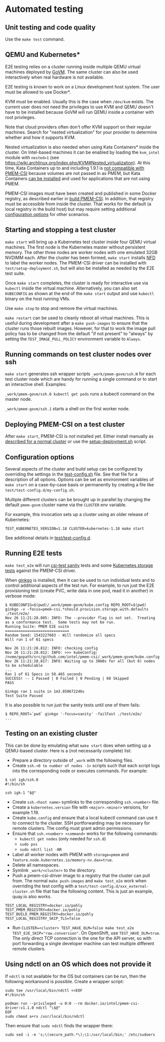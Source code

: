 # Automated testing

## Unit testing and code quality

Use the `make test` command.

## QEMU and Kubernetes\*

E2E testing relies on a cluster running inside multiple QEMU virtual
machines deployed by [GoVM](https://github.com/govm-project/govm). The
same cluster can also be used interactively when real hardware is not
available.

E2E testing is known to work on a Linux development host system. The user
must be allowed to use Docker\*.

KVM must be enabled. Usually this is the case when `/dev/kvm` exists.
The current user does not need the privileges to use KVM and QEMU
doesn't have to be installed because GoVM will run QEMU inside a
container with root privileges.

Note that cloud providers often don't offer KVM support on their
regular machines. Search for "nested virtualization" for your provider
to determine whether and how it supports KVM.

Nested virtualization is also needed when using Kata Containers\* inside
the cluster. On Intel-based machines it can be enabled by loading the
`kvm_intel` module with `nested=1` (see
https://wiki.archlinux.org/index.php/KVM#Nested_virtualization). At
this time, Kata Containers up to and including 1.9.1 is [not
compatible with
PMEM-CSI](https://github.com/intel/pmem-csi/issues/303) because
volumes are not passed in as PMEM, but Kata Containers [can be
installed](https://github.com/kata-containers/packaging/tree/master/kata-deploy#kubernetes-quick-start)
and used for applications that are not using PMEM.

PMEM-CSI images must have been created and published in some Docker
registry, as described earlier in [build PMEM-CSI](DEVELOPMENT.md#build-pmem-csi).
In addition, that registry must be accessible from inside the
cluster. That works for the default (a local registry in the build
host) but may require setting additional [configuration
options](#configuration-options) for other scenarios.

## Starting and stopping a test cluster

`make start` will bring up a Kubernetes test cluster inside four QEMU
virtual machines.
The first node is the Kubernetes master without
persistent memory.
The other three nodes are worker nodes with one emulated 32GB NVDIMM each.
After the cluster has been formed, `make start` installs [NFD](https://kubernetes-sigs.github.io/node-feature-discovery/stable/get-started/index.html) to label
the worker nodes. The PMEM-CSI driver can be installed with
`test/setup-deployment.sh`, but will also be installed as needed by
the E2E test suite.

Once `make start` completes, the cluster is ready for interactive use via
`kubectl` inside the virtual machine. Alternatively, you can also
set `KUBECONFIG` as shown at the end of the `make start` output
and use `kubectl` binary on the host running VMs.

Use `make stop` to stop and remove the virtual machines.

`make restart` can be used to cleanly reboot all virtual
machines. This is useful during development after a `make push-images`
to ensure that the cluster runs those rebuilt images. However, for
that to work the image pull policy has to be changed from the default
"if not present" to "always" by setting the `TEST_IMAGE_PULL_POLICY`
environment variable to `Always`.

## Running commands on test cluster nodes over ssh

`make start` generates ssh wrapper scripts `_work/pmem-govm/ssh.N` for each
test cluster node which are handy for running a single command or to
start an interactive shell. Examples:

`_work/pmem-govm/ssh.0 kubectl get pods` runs a kubectl command on
the master node.

`_work/pmem-govm/ssh.1` starts a shell on the first worker node.

## Deploying PMEM-CSI on a test cluster

After `make start`, PMEM-CSI is *not* installed yet. Either install
manually as [described for a normal
cluster](install.md#installation-and-setup) or use the
[setup-deployment.sh](/test/setup-deployment.sh) script.

## Configuration options

Several aspects of the cluster and build setup can be configured by overriding
the settings in the [test-config.sh](/test/test-config.sh) file. See
that file for a description of all options. Options can be set as
environment variables of `make start` on a case-by-case basis or
permanently by creating a file like `test/test-config.d/my-config.sh`.

Multiple different clusters can be brought up in parallel by changing
the default `pmem-govm` cluster name via the `CLUSTER` env variable.

For example, this invocation sets up a cluster using an older release
of Kubernetes:

```
TEST_KUBERNETES_VERSION=1.18 CLUSTER=kubernetes-1.18 make start
```

See additional details in [test/test-config.d](/test/test-config.d).

## Running E2E tests

`make test_e2e` will run [csi-test
sanity](https://github.com/kubernetes-csi/csi-test/tree/master/pkg/sanity)
tests and some [Kubernetes storage
tests](https://github.com/kubernetes/kubernetes/tree/master/test/e2e/storage/testsuites)
against the PMEM-CSI driver.

When [ginkgo](https://onsi.github.io/ginkgo/) is installed, then it
can be used to run individual tests and to control additional aspects
of the test run. For example, to run just the E2E provisioning test
(create PVC, write data in one pod, read it in another) in verbose mode:

``` console
$ KUBECONFIG=$(pwd)/_work/pmem-govm/kube.config REPO_ROOT=$(pwd) ginkgo -v -focus=pmem-csi.*should.provision.storage.with.defaults ./test/e2e/
Nov 26 11:21:28.805: INFO: The --provider flag is not set.  Treating as a conformance test.  Some tests may not be run.
Running Suite: PMEM E2E suite
=============================
Random Seed: 1543227683 - Will randomize all specs
Will run 1 of 61 specs

Nov 26 11:21:28.812: INFO: checking config
Nov 26 11:21:28.812: INFO: >>> kubeConfig: /nvme/gopath/src/github.com/intel/pmem-csi/_work/pmem-govm/kube.config
Nov 26 11:21:28.817: INFO: Waiting up to 30m0s for all (but 0) nodes to be schedulable
...
Ran 1 of 61 Specs in 58.465 seconds
SUCCESS! -- 1 Passed | 0 Failed | 0 Pending | 60 Skipped
PASS

Ginkgo ran 1 suite in 1m3.850672246s
Test Suite Passed
```

It is also possible to run just the sanity tests until one of them fails:

``` console
$ REPO_ROOT=`pwd` ginkgo '-focus=sanity' -failFast ./test/e2e/
...
```

## Testing on an existing cluster

This can be done by emulating what `make start` does when setting up a
QEMU-based cluster. Here is a (not necessarily complete) list:
- Prepare a directory outside of `_work` with the following files.
- Create `ssh.<0 to number of nodes -1>` scripts such that each script
  logs into the corresponding node or executes commands. For example:
``` console
$ cat igk/ssh.0
#!/bin/sh

ssh igk-1 "$@"
```
- Create `ssh.<host name>` symlinks to the corresponding `ssh.<number>` file.
- Create a `kubernetes.version` file with `<major>.<minor>` versions, for example 1.19.
- Create `kube.config` and ensure that a local kubectl command can use it
  to connect to the cluster. SSH portforwarding may be necessary for remote
  clusters. The config must grant admin permissions.
- Ensure that `ssh.<number> <command>` works for the following commands:
  - `kubectl get nodes` (only needed for `ssh.0`)
  - `sudo pvs`
  - `sudo ndctl list -NR`
- Label all worker nodes with PMEM with `storage=pmem` and
  `feature.node.kubernetes.io/memory-nv.dax=true`.
- Delete all namespaces.
- Symlink `_work/<cluster>` to the directory.
- Push a pmem-csi-driver image to a registry that the cluster can pull from.
  The normal `make push-images` and `make test_e2e` work when overriding the test config
  with a `test/test-config.d/xxx_external-cluster.sh` file that has the following content.
  This is just an example, quay.io also works.
```
TEST_LOCAL_REGISTRY=docker.io/pohly
TEST_PMEM_REGISTRY=docker.io/pohly
TEST_BUILD_PMEM_REGISTRY=docker.io/pohly
TEST_LOCAL_REGISTRY_SKIP_TLS=false
```
- Run `CLUSTER=<cluster> TEST_HAVE_OLM=false make test_e2e TEST_E2E_SKIP="raw.conversion"`. On OpenShift,
  use `TEST_HAVE_OLM=true`. The only direct TCP connection is the one for the API server,
  so with port forwarding a single developer machine can test multiple different remote
  clusters.

## Using ndctl on an OS which does not provide it

If `ndctl` is not available for the OS but containers can be run, then
the following workaround is possible. Create a wrapper script:
``` ShellSession
sudo tee /usr/local/bin/ndctl <<EOF
#!/bin/sh

podman run --privileged -u 0:0 --rm docker.io/intel/pmem-csi-driver:v1.1.0 ndctl "\$@"
EOF
sudo chmod a+rx /usr/local/bin/ndctl
```

Then ensure that `sudo ndctl` finds the wrapper there:
``` ShellSession
sudo sed -i -e 's;\(secure_path.*\);\1:/usr/local/bin;' /etc/sudoers
```

